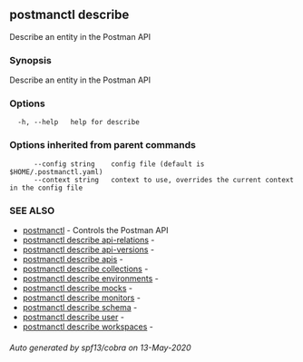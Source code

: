 ## postmanctl describe

Describe an entity in the Postman API

### Synopsis

Describe an entity in the Postman API

### Options

```
  -h, --help   help for describe
```

### Options inherited from parent commands

```
      --config string    config file (default is $HOME/.postmanctl.yaml)
      --context string   context to use, overrides the current context in the config file
```

### SEE ALSO

* [postmanctl](postmanctl.md)	 - Controls the Postman API
* [postmanctl describe api-relations](postmanctl_describe_api-relations.md)	 - 
* [postmanctl describe api-versions](postmanctl_describe_api-versions.md)	 - 
* [postmanctl describe apis](postmanctl_describe_apis.md)	 - 
* [postmanctl describe collections](postmanctl_describe_collections.md)	 - 
* [postmanctl describe environments](postmanctl_describe_environments.md)	 - 
* [postmanctl describe mocks](postmanctl_describe_mocks.md)	 - 
* [postmanctl describe monitors](postmanctl_describe_monitors.md)	 - 
* [postmanctl describe schema](postmanctl_describe_schema.md)	 - 
* [postmanctl describe user](postmanctl_describe_user.md)	 - 
* [postmanctl describe workspaces](postmanctl_describe_workspaces.md)	 - 

###### Auto generated by spf13/cobra on 13-May-2020

